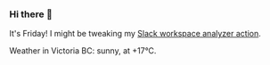 ### Hi there :wave:

It's Friday! I might be tweaking my [Slack workspace analyzer action](https://github.com/bewuethr/slack-analyzer).

Weather in Victoria BC: sunny, at +17°C.
